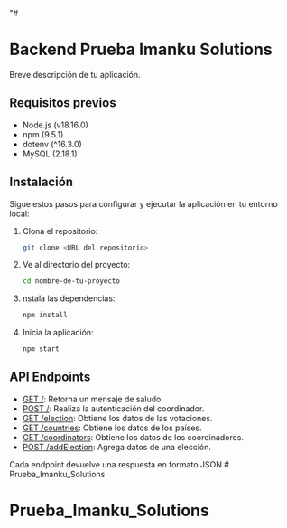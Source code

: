 "#
# Backend Prueba  Imanku Solutions

Breve descripción de tu aplicación.

## Requisitos previos

- Node.js (v18.16.0)
- npm (9.5.1)
- dotenv (^16.3.0)
- MySQL (2.18.1)



## Instalación

Sigue estos pasos para configurar y ejecutar la aplicación en tu entorno local:

1. Clona el repositorio:

   ```bash
   git clone <URL del repositorio>

   
1. Ve al directorio del proyecto:

   ```bash
   cd nombre-de-tu-proyecto

   
1. nstala las dependencias:

   ```bash
   npm install

1. Inicia la aplicación:

   ```bash
   npm start

## API Endpoints

- [GET /](http://localhost:3000/): Retorna un mensaje de saludo.
- [POST /](http://localhost:3000/): Realiza la autenticación del coordinador.
- [GET /election](http://localhost:3000/election): Obtiene los datos de las votaciones.
- [GET /countries](http://localhost:3000/countries): Obtiene los datos de los países.
- [GET /coordinators](http://localhost:3000/coordinators): Obtiene los datos de los coordinadores.
- [POST /addElection](http://localhost:3000/addElection): Agrega datos de una elección.

Cada endpoint devuelve una respuesta en formato JSON.# Prueba_Imanku_Solutions
# Prueba_Imanku_Solutions
